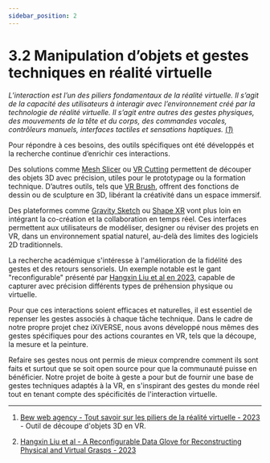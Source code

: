 ```yaml
---
sidebar_position: 2
---
```


# 3.2 Manipulation d’objets et gestes techniques en réalité virtuelle

_L’interaction est l’un des piliers fondamentaux de la réalité virtuelle. Il s’agit de la capacité des utilisateurs à interagir avec l’environnement créé par la technologie de réalité virtuelle. Il s’agit entre autres des gestes physiques, des mouvements de la tête et du corps, des commandes vocales, contrôleurs manuels, interfaces tactiles et sensations haptiques._ [(_1_)](bew-web-agency.fr/piliers-de-la-realite-virtuelle/)

Pour répondre à ces besoins, des outils spécifiques ont été développés et la recherche continue d’enrichir ces interactions.

Des solutions comme [Mesh Slicer](https://assetstore.unity.com/packages/tools/modeling/mesh-slicer-59618?srsltid=AfmBOop2z-mpurQbag7GUAjzKEKT1z7kg0JhBIlqc9jJg0IvtcsqX1q-) ou [VR Cutting](https://assetstore.unity.com/packages/tools/physics/vr-cutting-170894?srsltid=AfmBOor2es5XfV1vBDf3BewsgZcqUVVlX5ZbUTNWraGyWbkuylqo4nCI) permettent de découper des objets 3D avec précision, utiles pour le prototypage ou la formation technique. D’autres outils, tels que [VR Brush](https://assetstore.unity.com/packages/tools/integration/vr-brush-101781?srsltid=AfmBOopUU_QMwHdeuSeUANzPNTx0VWfdQf7gd9QkHlvIBaSmyL1sOdDk), offrent des fonctions de dessin ou de sculpture en 3D, libérant la créativité dans un espace immersif.

Des plateformes comme [Gravity Sketch](https://gravitysketch.com) ou [Shape XR](https://www.shapesxr.com) vont plus loin en intégrant la co-création et la collaboration en temps réel. Ces interfaces permettent aux utilisateurs de modéliser, designer ou réviser des projets en VR, dans un environnement spatial naturel, au-delà des limites des logiciels 2D traditionnels.

La recherche académique s'intéresse à l'amélioration de la fidélité des gestes et des retours sensoriels. Un exemple notable est le gant "reconfigurable" présenté par [Hangxin Liu et al en 2023](https://arxiv.org/abs/2301.05821), capable de capturer avec précision différents types de préhension physique ou virtuelle.

Pour que ces interactions soient efficaces et naturelles, il est essentiel de repenser les gestes associés à chaque tâche technique. Dans le cadre de notre propre projet chez iXiVERSE, nous avons développé nous mêmes des gestes spécifiques pour des actions courantes en VR, tels que la découpe, la mesure et la peinture.

Refaire ses gestes nous ont permis de mieux comprendre comment ils sont faits et surtout que se soit open source pour que la communauté puisse en bénéficier. Notre projet de boite à geste a pour but de fournir une base de gestes techniques adaptés à la VR, en s'inspirant des gestes du monde réel tout en tenant compte des spécificités de l'interaction virtuelle.

---

1. [Bew web agency - Tout savoir sur les piliers de la réalité virtuelle - 2023](http://bew-web-agency.fr/piliers-de-la-realite-virtuelle/) - Outil de découpe d'objets 3D en VR.

2. [Hangxin Liu et al - A Reconfigurable Data Glove for Reconstructing Physical and Virtual Grasps - 2023](https://arxiv.org/abs/2301.05821)
